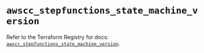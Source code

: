 # `awscc_stepfunctions_state_machine_version`

Refer to the Terraform Registry for docs: [`awscc_stepfunctions_state_machine_version`](https://registry.terraform.io/providers/hashicorp/awscc/0.70.0/docs/resources/stepfunctions_state_machine_version).
